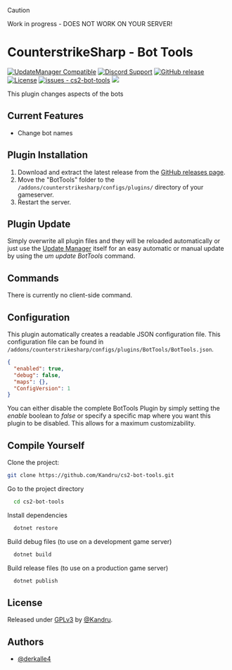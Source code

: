 > [!CAUTION]
> Work in progress - DOES NOT WORK ON YOUR SERVER!

# CounterstrikeSharp - Bot Tools

[![UpdateManager Compatible](https://img.shields.io/badge/CS2-UpdateManager-darkgreen)](https://github.com/Kandru/cs2-update-manager/)
[![Discord Support](https://img.shields.io/discord/289448144335536138?label=Discord%20Support&color=darkgreen)](https://discord.gg/bkuF8xKHUt)
[![GitHub release](https://img.shields.io/github/release/Kandru/cs2-bot-tools?include_prereleases=&sort=semver&color=blue)](https://github.com/Kandru/cs2-bot-tools/releases/)
[![License](https://img.shields.io/badge/License-GPLv3-blue)](#license)
[![issues - cs2-bot-tools](https://img.shields.io/github/issues/Kandru/cs2-bot-tools?color=darkgreen)](https://github.com/Kandru/cs2-bot-tools/issues)
[![](https://www.paypalobjects.com/en_US/i/btn/btn_donateCC_LG.gif)](https://www.paypal.com/donate/?hosted_button_id=C2AVYKGVP9TRG)

This plugin changes aspects of the bots

## Current Features

- Change bot names

## Plugin Installation

1. Download and extract the latest release from the [GitHub releases page](https://github.com/Kandru/cs2-bot-tools/releases/).
2. Move the "BotTools" folder to the `/addons/counterstrikesharp/configs/plugins/` directory of your gameserver.
3. Restart the server.

## Plugin Update

Simply overwrite all plugin files and they will be reloaded automatically or just use the [Update Manager](https://github.com/Kandru/cs2-update-manager/) itself for an easy automatic or manual update by using the *um update BotTools* command.

## Commands

There is currently no client-side command.

## Configuration

This plugin automatically creates a readable JSON configuration file. This configuration file can be found in `/addons/counterstrikesharp/configs/plugins/BotTools/BotTools.json`.

```json
{
  "enabled": true,
  "debug": false,
  "maps": {},
  "ConfigVersion": 1
}
```

You can either disable the complete BotTools Plugin by simply setting the *enable* boolean to *false* or specify a specific map where you want this plugin to be disabled. This allows for a maximum customizability.

## Compile Yourself

Clone the project:

```bash
git clone https://github.com/Kandru/cs2-bot-tools.git
```

Go to the project directory

```bash
  cd cs2-bot-tools
```

Install dependencies

```bash
  dotnet restore
```

Build debug files (to use on a development game server)

```bash
  dotnet build
```

Build release files (to use on a production game server)

```bash
  dotnet publish
```

## License

Released under [GPLv3](/LICENSE) by [@Kandru](https://github.com/Kandru).

## Authors

- [@derkalle4](https://www.github.com/derkalle4)

